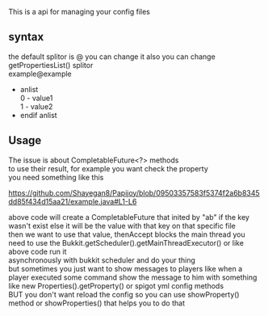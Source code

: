 This is a api for managing your config files
## syntax
the default splitor is @ you can change it 
also you can change getPropertiesList() splitor
<br>
example@example
<br>
* anlist<br>
0 - value1<br>
1 - value2<br>
* endif anlist

## Usage
The issue is about CompletableFuture<?> methods<br>
to use their result, for example you want check the property<br>
you need something like this<br>

https://github.com/Shayegan8/Papijoy/blob/09503357583f5374f2a6b8345dd85f434d15aa21/example.java#L1-L6

above code will create a CompletableFuture<String> that inited by "ab" if the key wasn't exist else it will be the value with that key on that specific file<br>
then we want to use that value, thenAccept blocks the main thread you need to use the Bukkit.getScheduler().getMainThreadExecutor() or like above code run it<br>
asynchronously with bukkit scheduler and do your thing<br>
but sometimes you just want to show messages to players like when a player executed some command show the message to him with something like new Properties().getProperty() or spigot yml config methods<br>
BUT you don't want reload the config so you can use showProperty() method or showProperties() that helps you to do that
